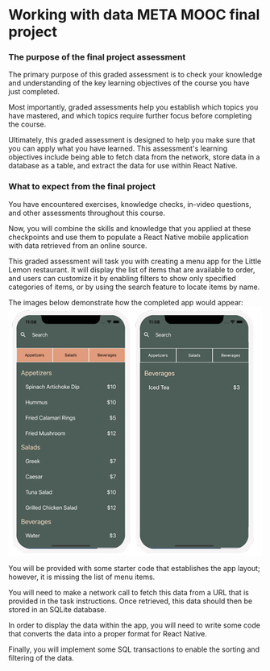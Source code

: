 # Working with data META MOOC final project

### The purpose of the final project assessment

The primary purpose of this graded assessment is to check your knowledge and understanding of the key learning objectives of the course you have just completed.

Most importantly, graded assessments help you establish which topics you have mastered, and which topics require further focus before completing the course.

Ultimately, this graded assessment is designed to help you make sure that you can apply what you have learned. This assessment's learning objectives include being able to fetch data from the network, store data in a database as a table, and extract the data for use within React Native.

### What to expect from the final project

You have encountered exercises, knowledge checks, in-video questions, and other assessments throughout this course.

Now, you will combine the skills and knowledge that you applied at these checkpoints and use them to populate a React Native mobile application with data retrieved from an online source.

This graded assessment will task you with creating a menu app for the Little Lemon restaurant. It will display the list of items that are available to order, and users can customize it by enabling filters to show only specified categories of items, or by using the search feature to locate items by name.

The images below demonstrate how the completed app would appear:
![Expected result](image.png)

You will be provided with some starter code that establishes the app layout; however, it is missing the list of menu items.

You will need to make a network call to fetch this data from a URL that is provided in the task instructions. Once retrieved, this data should then be stored in an SQLite database.

In order to display the data within the app, you will need to write some code that converts the data into a proper format for React Native.

Finally, you will implement some SQL transactions to enable the sorting and filtering of the data.
